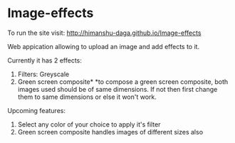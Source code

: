 # Image-effects

To run the site visit: http://himanshu-daga.github.io/Image-effects

Web appication allowing to upload an image and add effects to it.

Currently it has 2 effects:
1. Filters: Greyscale
2. Green screen composite*
  *to compose a green screen composite, both images used should be of same dimensions. If not then first change them to same         dimensions or else it won't work.

Upcoming features:
1. Select any color of your choice to apply it's filter
2. Green screen composite handles images of different sizes also


